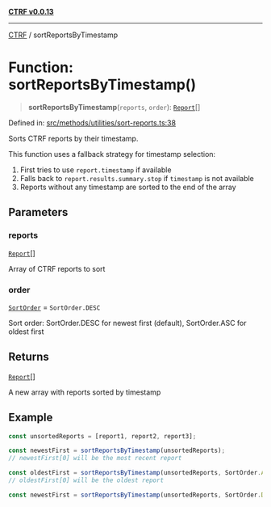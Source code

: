 [**CTRF v0.0.13**](../README.md)

***

[CTRF](../README.md) / sortReportsByTimestamp

# Function: sortReportsByTimestamp()

> **sortReportsByTimestamp**(`reports`, `order`): [`Report`](../interfaces/Report.md)[]

Defined in: [src/methods/utilities/sort-reports.ts:38](https://github.com/ctrf-io/ctrf-core-js/blob/main/src/methods/utilities/sort-reports.ts#L38)

Sorts CTRF reports by their timestamp.

This function uses a fallback strategy for timestamp selection:
1. First tries to use `report.timestamp` if available
2. Falls back to `report.results.summary.stop` if `timestamp` is not available
3. Reports without any timestamp are sorted to the end of the array

## Parameters

### reports

[`Report`](../interfaces/Report.md)[]

Array of CTRF reports to sort

### order

[`SortOrder`](../enumerations/SortOrder.md) = `SortOrder.DESC`

Sort order: SortOrder.DESC for newest first (default), SortOrder.ASC for oldest first

## Returns

[`Report`](../interfaces/Report.md)[]

A new array with reports sorted by timestamp

## Example

```typescript
const unsortedReports = [report1, report2, report3];

const newestFirst = sortReportsByTimestamp(unsortedReports);
// newestFirst[0] will be the most recent report

const oldestFirst = sortReportsByTimestamp(unsortedReports, SortOrder.ASC);
// oldestFirst[0] will be the oldest report

const newestFirst = sortReportsByTimestamp(unsortedReports, SortOrder.DESC);
```
